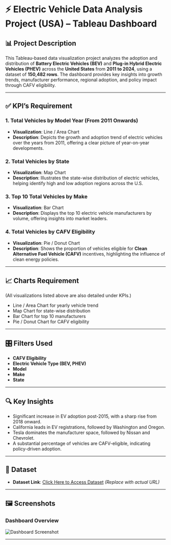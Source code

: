 # ⚡ Electric Vehicle Data Analysis Project (USA) – Tableau Dashboard

## 📊 Project Description
This Tableau-based data visualization project analyzes the adoption and distribution of **Battery Electric Vehicles (BEV)** and **Plug-in Hybrid Electric Vehicles (PHEV)** across the **United States** from **2011 to 2024**, using a dataset of **150,482 rows**. The dashboard provides key insights into growth trends, manufacturer performance, regional adoption, and policy impact through CAFV eligibility.

---

## ✅ KPI’s Requirement

### 1. **Total Vehicles by Model Year (From 2011 Onwards)**
- **Visualization**: Line / Area Chart  
- **Description**: Depicts the growth and adoption trend of electric vehicles over the years from 2011, offering a clear picture of year-on-year developments.

### 2. **Total Vehicles by State**
- **Visualization**: Map Chart  
- **Description**: Illustrates the state-wise distribution of electric vehicles, helping identify high and low adoption regions across the U.S.

### 3. **Top 10 Total Vehicles by Make**
- **Visualization**: Bar Chart  
- **Description**: Displays the top 10 electric vehicle manufacturers by volume, offering insights into market leaders.

### 4. **Total Vehicles by CAFV Eligibility**
- **Visualization**: Pie / Donut Chart  
- **Description**: Shows the proportion of vehicles eligible for **Clean Alternative Fuel Vehicle (CAFV)** incentives, highlighting the influence of clean energy policies.

---

## 📈 Charts Requirement

(All visualizations listed above are also detailed under KPIs.)

- Line / Area Chart for yearly vehicle trend
- Map Chart for state-wise distribution
- Bar Chart for top 10 manufacturers
- Pie / Donut Chart for CAFV eligibility

---

## 🎛️ Filters Used

- **CAFV Eligibility**
- **Electric Vehicle Type (BEV, PHEV)**
- **Model**
- **Make**
- **State**

---

## 🔍 Key Insights

- Significant increase in EV adoption post-2015, with a sharp rise from 2018 onward.
- California leads in EV registrations, followed by Washington and Oregon.
- Tesla dominates the manufacturer space, followed by Nissan and Chevrolet.
- A substantial percentage of vehicles are CAFV-eligible, indicating policy-driven adoption.

---

## 📂 Dataset

- **Dataset Link**: [Click Here to Access Dataset](https://drive.google.com/file/d/1PVXIynWH-zM6p902n635onEZnYxw4NR6/view?usp=drive_link) *(Replace with actual URL)*

---

## 🖼️ Screenshots

### Dashboard Overview
![Dashboard Screenshot](./assets/dashboard.png)


---

